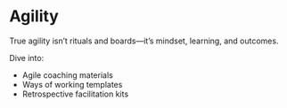 # Agility

True agility isn’t rituals and boards—it’s mindset, learning, and outcomes.

Dive into:
- Agile coaching materials
- Ways of working templates
- Retrospective facilitation kits
